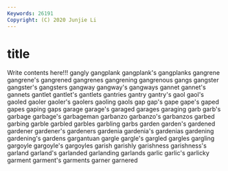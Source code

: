 ```yaml
---
Keywords: 26191
Copyright: (C) 2020 Junjie Li
---
```


# title

Write contents here!!!
gangly 
gangplank 
gangplank's 
gangplanks 
gangrene 
gangrene's
gangrened 
gangrenes 
gangrening 
gangrenous 
gangs 
gangster 
gangster's 
gangsters 
gangway 
gangway's
gangways 
gannet 
gannet's 
gannets 
gantlet 
gantlet's 
gantlets 
gantries 
gantry 
gantry's
gaol 
gaol's 
gaoled 
gaoler 
gaoler's 
gaolers 
gaoling 
gaols 
gap 
gap's
gape 
gape's 
gaped 
gapes 
gaping 
gaps 
garage 
garage's 
garaged 
garages
garaging 
garb 
garb's 
garbage 
garbage's 
garbageman 
garbanzo 
garbanzo's 
garbanzos 
garbed
garbing 
garble 
garbled 
garbles 
garbling 
garbs 
garden 
garden's 
gardened 
gardener
gardener's 
gardeners 
gardenia 
gardenia's 
gardenias 
gardening 
gardening's 
gardens 
gargantuan 
gargle
gargle's 
gargled 
gargles 
gargling 
gargoyle 
gargoyle's 
gargoyles 
garish 
garishly 
garishness
garishness's 
garland 
garland's 
garlanded 
garlanding 
garlands 
garlic 
garlic's 
garlicky 
garment
garment's 
garments 
garner 
garnered 
